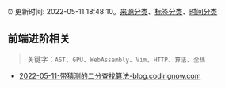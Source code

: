 :alarm_clock: 更新时间: 2022-05-11 18:48:10。[来源分类](../README.md)、[标签分类](../TAGS.md)、[时间分类](../TIMELINE.md)

## 前端进阶相关


> 关键字：`AST`、`GPU`、`WebAssembly`、`Vim`、`HTTP`、`算法`、`全栈`



- [2022-05-11-带猜测的二分查找算法-blog.codingnow.com](https://blogread.cn/news/go.php?idItem=15071&url=https%3A%2F%2Fblog.codingnow.com%2F2021%2F06%2Fbinary_search_by_guess.html%3Fcomefrom%3Dhttps%253A%252F%252Fblogread.cn%252Fnews%252F) 